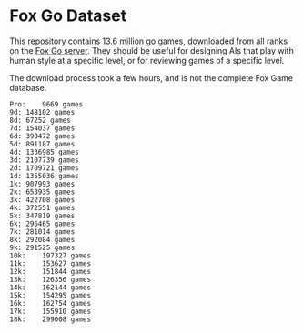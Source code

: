 # Fox Go Dataset
This repository contains 13.6 million [go](https://en.wikipedia.org/wiki/Go_(game)) games, downloaded from all ranks on the [Fox Go server](http://www.foxwq.com/). They should be useful for designing AIs that play with human style at a specific level, or for reviewing games of a specific level.

The download process took a few hours, and is not the complete Fox Game database.

    Pro:	9669 games
    9d:	148102 games
    8d:	67252 games
    7d:	154037 games
    6d:	390472 games
    5d:	891187 games
    4d:	1336985 games
    3d:	2107739 games
    2d:	1709721 games
    1d:	1355036 games
    1k:	907993 games
    2k:	653935 games
    3k:	422708 games
    4k:	372551 games
    5k:	347819 games
    6k:	296465 games
    7k:	281014 games
    8k:	292084 games
    9k:	291525 games
    10k:	197327 games
    11k:	153627 games
    12k:	151844 games
    13k:	126356 games
    14k:	162144 games
    15k:	154295 games
    16k:	162754 games
    17k:	155910 games
    18k:	299008 games
